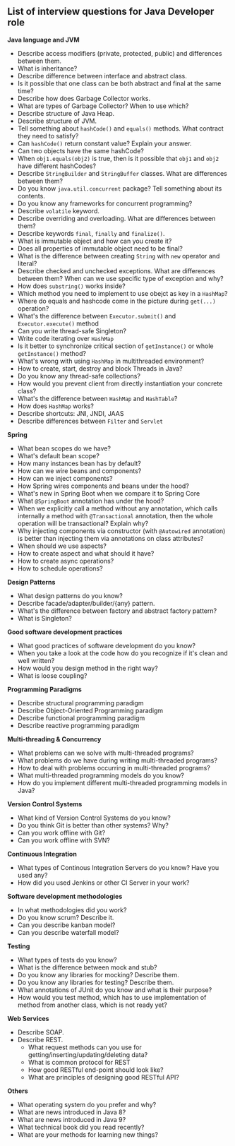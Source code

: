 List of interview questions for Java Developer role
---------------------------------------------------

**Java language and JVM**
- Describe access modifiers (private, protected, public) and differences between them.
- What is inheritance?
- Describe difference between interface and abstract class.
- Is it possible that one class can be both abstract and final at the same time?
- Describe how does Garbage Collector works.
- What are types of Garbage Collector? When to use which?
- Describe structure of Java Heap.
- Describe structure of JVM.
- Tell something about `hashCode()` and `equals()` methods. What contract they need to satisfy?
- Can `hashCode()` return constant value? Explain your answer.
- Can two objects have the same hashCode?
- When `obj1.equals(obj2)` is true, then is it possible that `obj1` and `obj2` have different hashCodes?
- Describe `StringBuilder` and `StringBuffer` classes. What are differences between them?
- Do you know `java.util.concurrent` package? Tell something about its contents.
- Do you know any frameworks for concurrent programming?
- Describe `volatile` keyword.
- Describe overriding and overloading. What are differences between them?
- Describe keywords `final`, `finally` and `finalize()`.
- What is immutable object and how can you create it?
- Does all properties of immutable object need to be final?
- What is the difference between creating `String` with `new` operator and literal?
- Describe checked and unchecked exceptions. What are differences between them? When can we use specific type of exception and why?
- How does `substring()` works inside?
- Which method you need to implement to use obejct as key in a `HashMap`?
- Where do equals and hashcode come in the picture during `get(...)` operation?
- What's the difference between `Executor.submit()` and `Executor.execute()` method
- Can you write thread-safe Singleton?
- Write code iterating over `HashMap`
- Is it better to synchronize critical section of `getInstance()` or whole `getInstance()` method?
- What's wrong with using `HashMap` in multithreaded environment?
- How to create, start, destroy and block Threads in Java?
- Do you know any thread-safe collections?
- How would you prevent client from directly instantiation your concrete class?
- What's the difference between `HashMap` and `HashTable`?
- How does `HashMap` works?
- Describe shortcuts: JNI, JNDI, JAAS
- Describe differences between `Filter` and `Servlet`

**Spring**
- What bean scopes do we have?
- What's default bean scope?
- How many instances bean has by default?
- How can we wire beans and components?
- How can we inject components?
- How Spring wires components and beans under the hood?
- What's new in Spring Boot when we compare it to Spring Core
- What `@SpringBoot` annotation has under the hood?
- When we explicitly call a method without any annotation, which calls internally a method with `@Transactional` annotation, then the whole operation will be transactional? Explain why?
- Why injecting components via constructor (with `@Autowired` annotation) is better than injecting them via annotations on class attributes?
- When should we use aspects?
- How to create aspect and what should it have?
- How to create async operations?
- How to schedule operations?

**Design Patterns**

- What design patterns do you know?
- Describe facade/adapter/builder/{any} pattern.
- What's the difference between factory and abstract factory pattern?
- What is Singleton?

**Good software development practices**

- What good practices of software development do you know?
- When you take a look at the code how do you recognize if it's clean and well written?
- How would you design method in the right way?
- What is loose coupling?

**Programming Paradigms**
- Describe structural programming paradigm
- Describe Object-Oriented Programming paradigm
- Describe functional programming paradigm
- Describe reactive programming paradigm

**Multi-threading & Concurrency**
- What problems can we solve with multi-threaded programs?
- What problems do we have during writing multi-threaded programs?
- How to deal with problems occurring in multi-threaded programs?
- What multi-threaded programming models do you know?
- How do you implement different multi-threaded programming models in Java?

**Version Control Systems**
- What kind of Version Control Systems do you know?
- Do you think Git is better than other systems? Why?
- Can you work offline with Git?
- Can you work offline with SVN?

**Continuous Integration**
- What types of Continous Integration Servers do you know? Have you used any?
- How did you used Jenkins or other CI Server in your work?

**Software development methodologies**
- In what methodologies did you work?
- Do you know scrum? Describe it.
- Can you describe kanban model?
- Can you describe waterfall model?

**Testing**
- What types of tests do you know?
- What is the difference between mock and stub?
- Do you know any libraries for mocking? Describe them.
- Do you know any libraries for testing? Describe them.
- What annotations of JUnit do you know and what is their purpose?
- How would you test method, which has to use implementation of method from another class, which is not ready yet?

**Web Services**
- Describe SOAP.
- Describe REST.
  - What request methods can you use for getting/inserting/updating/deleting data?
  - What is common protocol for REST
  - How good RESTful end-point should look like?
  - What are principles of designing good RESTful API?
  
**Others**
  - What operating system do you prefer and why?
  - What are news introduced in Java 8?
  - What are news introduced in Java 9?  
  - What technical book did you read recently?
  - What are your methods for learning new things?
  
